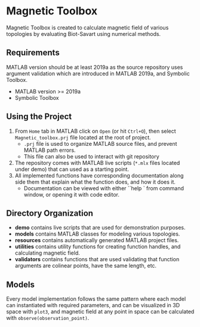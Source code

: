 # Magnetic Toolbox

Magnetic Toolbox is created to calculate magnetic field of various topologies by evaluating Biot-Savart using numerical methods.

## Requirements

MATLAB version should be at least 2019a as the source repository uses argument validation which are introduced in MATLAB 2019a, and Symbolic Toolbox.

- MATLAB version >= 2019a
- Symbolic Toolbox

## Using the Project

1. From `Home` tab in MATLAB click on `Open` (or hit `Ctrl+O`), then select `Magnetic_toolbox.prj` file located at the root of project.
   - `.prj` file is used to organize MATLAB source files, and prevent MATLAB path errors.
   - This file can also be used to interact with git repository
2. The repository comes with MATLAB live scripts (`*.mlx` files located under demo) that can used as a starting point.
3. All implemented functions have corresponding documentation along side them that explain what the function does, and how it does it.
   - Documentation can be viewed with either ``help <function name>` from command window, or opening it with code editor.

## Directory Organization

- **demo** contains live scripts that are used for demonstration purposes.
- **models** contains MATLAB classes for modeling various topologies.
- **resources** contains automatically generated MATLAB project files.
- **utilities** contains utility functions for creating function handles, and calculating magnetic field.
- **validators** contains functions that are used validating that function arguments are colinear points, have the same length, etc.

## Models

Every model implementation follows the same pattern where each model can instantiated with required parameters, and can be visualized in 3D space with `plot3`, and magnetic field at any point in space can be calculated with `observe(observation_point)`.
